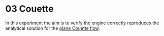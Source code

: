 # 03 Couette

In this experiment the aim is to verify the engine correctly reproduces the analytical solution for the [plane Couette flow](https://en.wikipedia.org/wiki/Couette_flow).
